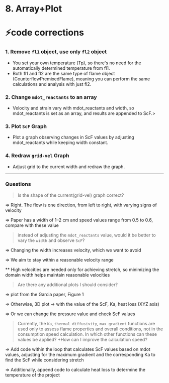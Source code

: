 # 8. Array+Plot

# ⚡️code corrections

### 1. Remove `fl1` object, use only `fl2` object

- You set your own temperature (Tp), so there's no need for the automatically determined temperature from fl1.
- Both fl1 and fl2 are the same type of flame object (CounterflowPremixedFlame), meaning you can perform the same calculations and analysis with just fl2.

### 2. Change `mdot_reactants` to an array

- Velocity and strain vary with mdot_reactants and width, so mdot_reactants is set as an array, and results are appended to ScF.>

### 3. Plot `ScF` Graph

- Plot a graph observing changes in ScF values by adjusting mdot_reactants while keeping width constant.

### 4. Redraw `grid-vel` Graph

- Adjust grid to the current width and redraw the graph.

---

### Questions

> Is the shape of the current(grid-vel) graph correct?
> 

⇒ Right. The flow is one direction, from left to right, with varying signs of velocity

⇒ Paper has a width of 1–2 cm and speed values range from 0.5 to 0.6, compare with these value

> instead of adjusting the `mdot_reactants` value, would it be better to vary the `width` and observe `ScF`?
> 

⇒ Changing the width increases velocity, which we want to avoid

⇒ We aim to stay within a reasonable velocity range

** High velocities are needed only for achieving stretch, so minimizing the domain width helps maintain reasonable velocities

> Are there any additional plots I should consider?
> 

⇒ plot from the Garcia paper, Figure 1

⇒ Otherwise, 3D plot → with the value of the ScF, Ka, heat loss (XYZ axis)

⇒ Or we can change the pressure value and check ScF values

> Currently, the `Ka`, `thermal diffusivity`, `max gradient` functions are used only to assess flame properties and overall conditions, not in the consumption speed calculation. In which other functions can these values be applied? +How can I improve the calculation speed?
> 

⇒ Add code within the loop that calculates ScF values based on mdot values, adjusting for the maximum gradient and the corresponding Ka to find the ScF while considering stretch

⇒ Additionally, append code to calculate heat loss to determine the temperature of the project